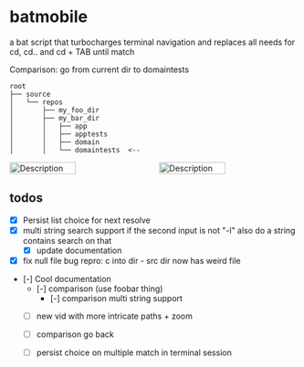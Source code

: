 # batmobile
a bat script that turbocharges terminal navigation and replaces all needs for cd, cd.. and cd + TAB until match

Comparison:
go from current dir to domaintests

```plaintext
root
├── source
│   └── repos
│       ├── my_foo_dir
│       ├── my_bar_dir
│       │   ├── app
│       │   ├── apptests
│       │   ├── domain
│       │   └── domaintests  <--
```

<div style="display: flex; justify-content: space-between;">
  <img src="" alt="Description" style="width: 48%;">
  <img src="" alt="Description" style="width: 48%;">
</div>

## todos
- [X] Persist list choice for next resolve
- [X] multi string search support
 if the second input is not "-l" also do a string contains search on that
  - [X] update documentation
- [X] fix null file bug
 repro: c into dir - src dir now has weird file

- [-] Cool documentation
  - [-] comparison (use foobar thing)
    - [-] comparison multi string support
  - [ ] new vid with more intricate paths + zoom
  - [ ] comparison go back
  - [ ] persist choice on multiple match in terminal session


